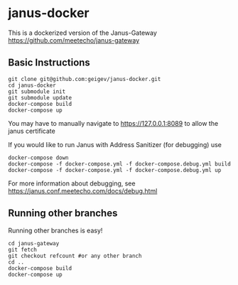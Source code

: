 # janus-docker

This is a dockerized version of the Janus-Gateway https://github.com/meetecho/janus-gateway

## Basic Instructions

```shell
git clone git@github.com:geigev/janus-docker.git
cd janus-docker
git submodule init
git submodule update
docker-compose build
docker-compose up
```
You may have to manually navigate to https://127.0.0.1:8089 to allow the janus certificate

If you would like to run Janus with Address Sanitizer (for debugging) use
```shell
docker-compose down
docker-compose -f docker-compose.yml -f docker-compose.debug.yml build
docker-compose -f docker-compose.yml -f docker-compose.debug.yml up
```

For more information about debugging, see https://janus.conf.meetecho.com/docs/debug.html

## Running other branches

Running other branches is easy!

```shell
cd janus-gateway
git fetch
git checkout refcount #or any other branch
cd ..
docker-compose build
docker-compose up
```

